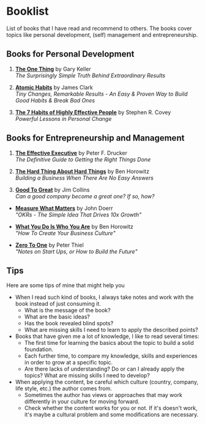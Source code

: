 # Booklist

List of books that I have read and recommend to others. The books cover topics like personal development, (self) management and entrepreneurship.

## Books for Personal Development

1. [**The One Thing**](https://www.the1thing.com/) by Gary Keller <br>
   *The Surprisingly Simple Truth Behind Extraordinary Results*

2. [**Atomic Habits**](https://jamesclear.com/atomic-habits) by James Clark <br>
   *Tiny Changes, Remarkable  Results - An Easy & Proven Way to Build Good Habits & Break Bad Ones*

3. [**The 7 Habits of Highly Effective People**](https://en.wikipedia.org/wiki/The_7_Habits_of_Highly_Effective_People) by Stephen R. Covey <br>
   *Powerful Lessons in Personal Change*

## Books for Entrepreneurship and Management

1. [**The Effective Executive**](https://www.amazon.com/Effective-Executive-Definitive-Harperbusiness-Essentials/dp/0060833459) by Peter F. Drucker <br>
   *The Definitive Guide to Getting the Right Things Done*

2. [**The Hard Thing About Hard Things**](https://www.amazon.com/Hard-Thing-About-Things-Building/dp/0062273205) by Ben Horowitz <br>
   *Building a Business When There Are No Easy Answers*

3. [**Good To Great**](https://en.wikipedia.org/wiki/Good_to_Great) by Jim Collins <br>
   *Can a good company become a great one? If so, how?*
  
- [**Measure What Matters**](https://www.amazon.com/Measure-What-Matters-Google-Foundation/dp/0525536221) by John Doerr <br>
  *"OKRs - The Simple Idea That Drives 10x Growth"*

- [**What You Do Is Who You Are**](https://www.amazon.com/What-You-Do-Who-Are/dp/0062871331) by Ben Horowitz <br>
  *"How To Create Your Business Culture"*

- [**Zero To One**](https://www.amazon.com/Zero-One-Notes-Startups-Future/dp/0804139296) by Peter Thiel <br>
  *"Notes on Start Ups, or How to Build the Future"*

## Tips
Here are some tips of mine that might help you
- When I read such kind of books, I always take notes and work with the book instead of just consuming it.
  - What is the message of the book?
  - What are the basic ideas?
  - Has the book revealed blind spots?
  - What are missing skills I need to learn to apply the described points?
- Books that have given me a lot of knowledge, I like to read several times: 
  - The first time for learning the basics about the topic to build a solid foundation.
  - Each further time, to compare my knowledge, skills and experiences in order to grow at a specific topic.
  - Are there lacks of understanding? Do or can I already apply the topics? What are missing skills I need to develop? 
- When applying the content, be careful which culture (country, company, life style, etc.) the author comes from.
  - Sometimes the author has views or approaches that may work differently in your culture for moving forward.
  - Check whether the content works for you or not. If it's doesn't work, it's maybe a cultural problem and some modifications are necessary.
